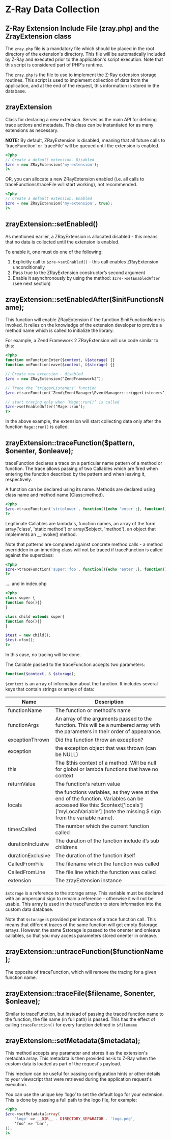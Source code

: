 Z-Ray Data Collection
==========

## Z-Ray Extension Include File (zray.php) and the ZrayExtension class
The `zray.php` file is a mandatory file which should be placed in the root directory of the extension's directory. This file will be automatically included by Z-Ray and executed prior to the application's script execution. Note that this script is considered part of PHP's runtime.

The `zray.php` is the file to use to implement the Z-Ray extension storage routines. This script is used to implement collection of data from the application, and at the end of the request, this information is stored in the database.

## zrayExtension
Class for declaring a new extension. Serves as the main API for defining trace actions and metadata. This class can be instantiated for as many extensions as necessary.

**NOTE:** By default, ZRayExtension is disabled, meaning that all future calls to ‘traceFunction’ or ‘traceFile’ will be queued until the extension is enabled.

```php
<?php
// Create a default extension. Disabled
$zre = new ZRayExtension('my-extension');
?>
```

OR, you can allocate a new ZRayExtension enabled (i.e. all calls to traceFunctions/traceFile will start working), not recommended.

```php
<?php
// Create a default extension. Enabled
$zre = new ZRayExtension('my-extension', true);
?>
```

## zrayExtension::setEnabled()
As mentioned earlier, a ZRayExtension is allocated disabled - this means that no data is collected until the extension is enabled.

To enable it, one must do one of the following:

1. Explicitly call to `$zre->setEnabled()` - this call enables ZRayExtension unconditionally
2. Pass true to the ZRayExtension constructor’s second argument
3. Enable it asynchronously by using the method: `$zre->setEnabledAfter` (see next section)


## zrayExtension::setEnabledAfter($initFunctionsName);
This function will enable ZRayExtension if the function $initFunctionName is invoked.
It relies on the knowledge of the extension developer to provide a method name which is called to initialize the library.

For example, a Zend Framework 2 ZRayExtension will use code similar to this:

```php
<?php
function onFunctionEnter($context, &$storage) {}
function onFunctionLeave($context, &$storage) {}

// Create new extension - disabled
$zre = new ZRayExtension(“ZendFramework2”);

// Trace the ‘triggerListeners’ function
$zre->traceFunction(‘Zend\EventManager\EventManager::triggerListeners’, ‘onFunctionEnter’, ‘onFunctionLeave’);

// start tracing only when ‘Mage::run()’ is called
$zre->setEnabledAfter(‘Mage::run’);
?>
```

In the above example, the extension will start collecting data only after the function `Mage::run()` is called.


## zrayExtension::traceFunction($pattern, $onenter, $onleave);
traceFunction declares a trace on a particular name pattern of a method or function. The trace allows passing of two Callables which are fired when entering the function described by the pattern and when leaving it, respectively.

A function can be declared using its name. Methods are declared using class name and method name (Class::method).

```php
<?php
$zre->traceFunction('strtolower', function(){echo 'enter';}, function(){echo 'leave';});
?>
```

Legitimate Callables are lambda's, function names, an array of the form array('class', 'static method') or array($object, 'method'), an object that implements an __invoke() method.

Note that patterns are compared against concrete method calls - a method overridden in an inheriting class will not be traced if traceFunction is called against the superclass:

```php
<?php
$zre->traceFunction('super::foo', function(){echo 'enter';}, function(){});
?>
```
…. and in index.php

```php
<?php
class super {
function foo(){}
}

class child extends super{
function foo(){}
}

$test = new child();
$test->foo();
?>
```

In this case, no tracing will be done.

The Callable passed to the traceFunction accepts two parameters:
```php
function($context, & $storage);
```

`$context` is an array of information about the function. It includes several keys that contain strings or arrays of data:

Name | Description
------------ | -------------
functionName | The function or method's name
functionArgs | An array of the arguments passed to the function. This will be a numbered array with the parameters in their order of appearance.
exceptionThrown | Did the function throw an exception?
exception | the exception object that was thrown (can be NULL)
this | The $this context of a method. Will be null for global or lambda functions that have no context
returnValue | The function's return value
locals | the functions variables, as they were at the end of the function. Variables can be accessed like this: $context['locals']['myLocalVariable'] (note the missing $ sign from the variable name).
timesCalled | The number which the current function called
durationInclusive | The duration of the function include it’s sub childrens
durationExclusive | The duration of the function itself
CalledFromFile | The filename which the function was called
CalledFromLine | The file line which the function was called
extension | The zrayExtension instance

`$storage` is a reference to the storage array. This variable must be declared with an ampersand sign to remain a reference - otherwise it will not be usable. This array is used in the traceFunction to store information into the custom data database.

Note that `$storage` is provided per instance of a trace function call. This means that different traces of the same function will get empty $storage arrays. However, the same $storage is passed to the onenter and onleave callables, so that you may access parameters stored onenter in onleave.

## zrayExtension::untraceFunction($functionName);
The opposite of traceFunction, which will remove the tracing for a given function name.

## zrayExtension::traceFile($filename, $onenter, $onleave);
Similar to traceFunction, but instead of passing the traced function name to the function, the file name (in full path) is passed.
This has the effect of calling `traceFunction()` for every function defined in `$filename`


## zrayExtension::setMetadata($metadata);
This method accepts any parameter and stores it as the extension's metadata array. This metadata is then provided as-is to Z-Ray when the custom data is loaded as part of the request's payload.

This medium can be useful for passing configuration hints or other details to your viewscript that were retrieved during the application request's execution.

You can use the unique key ‘logo’ to set the default logo for your extension. This is done by passing a full path to the logo file, for example:

```php
<?php
$zre->setMetadata(array(
	'logo' => __DIR__ . DIRECTORY_SEPARATOR . 'logo.png',
	‘foo’ => ‘bar’,
));
?>
```

